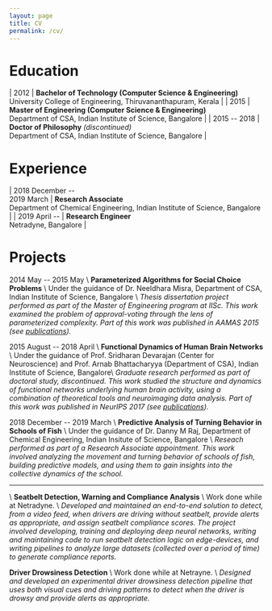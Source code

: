 ```yaml
---
layout: page
title: CV
permalink: /cv/
---
```


# Education

| 2012 | **Bachelor of Technology (Computer Science & Engineering)** <br> University College of Engineering, Thiruvananthapuram, Kerala |
| 2015 | **Master of Engineering (Computer Science & Engineering)** <br> Department of CSA, Indian Institute of Science, Bangalore |
| 2015 -- 2018 | **Doctor of Philosophy** _(discontinued)_ <br> Department of CSA, Indian Institute of Science, Bangalore |

# Experience

| 2018 December -- <br> 2019 March | **Research Associate** <br> Department of Chemical Engineering, Indian Institute of Science, Bangalore |
| 2019 April -- | **Research Engineer** <br> Netradyne, Bangalore |

# Projects

2014 May -- 2015 May \\
**Parameterized Algorithms for Social Choice Problems** \\
Under the guidance of Dr. Neeldhara Misra, Department of CSA, Indian Institute of Science, Bangalore \\
_Thesis dissertation project performed as part of the Master of Engineering program at IISc. This work examined the problem of approval-voting through the lens of parameterized complexity. Part of this work was published in AAMAS 2015 (see [publications](/publications/))._

2015 August -- 2018 April \\
**Functional Dynamics of Human Brain Networks** \\
Under the guidance of Prof. Sridharan Devarajan (Center for Neuroscience) and Prof. Arnab Bhattacharyya (Department of CSA), Indian Institute of Science, Bangalore\\
_Graduate research performed as part of doctoral study, discontinued. This work studied the structure and dynamics of functional networks underlying human brain activity, using a combination of theoretical tools and neuroimaging data analysis. Part of this work was published in NeurIPS 2017 (see [publications](/publications/))._

2018 December -- 2019 March \\
**Predictive Analysis of Turning Behavior in Schools of Fish** \\
Under the guidance of Dr. Danny M Raj, Department of Chemical Engineering, Indian Insitute of Science, Bangalore \\
_Reseach performed as part of a Research Associate appointment. This work involved analyzing the movement and turning behavior of schools of fish, building predictive models, and using them to gain insights into the collective dynamics of the school._

-----------------
\\
**Seatbelt Detection, Warning and Compliance Analysis** \\
Work done while at Netradyne. \\
_Developed and maintained an end-to-end solution to detect, from a video feed, when drivers are driving without seatbelt, provide alerts as appropriate, and assign seatbelt compliance scores. The project involved developing, training and deploying deep neural networks, writing and maintaining code to run seatbelt detection logic on edge-devices, and writing pipelines to analyze large datasets (collected over a period of time) to generate compliance reports._

**Driver Drowsiness Detection** \\
Work done while at Netrayne. \\
_Designed and developed an experimental driver drowsiness detection pipeline that uses both visual cues and driving patterns to detect when the driver is drowsy and provide alerts as appropriate._



